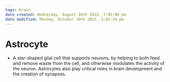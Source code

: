 ```yaml
---
tags: brain
date created: Wednesday, August 10th 2022, 7:05:00 pm
date modified: Monday, October 10th 2022, 2:02:34 pm
---
```


# Astrocyte
- A star-shaped glial cell that supports neurons, by helping to both feed and remove waste from the cell, and otherwise modulates the activity of the neuron. Astrocytes also play critical roles in brain development and the creation of synapses.



